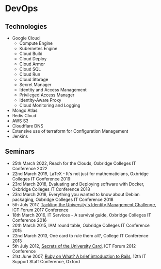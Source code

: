 # DevOps

## Technologies

- Google Cloud
  - Compute Engine
  - Kubernetes Engine
  - Cloud Build
  - Cloud Deploy
  - Cloud Armor
  - Cloud SQL
  - Cloud Run
  - Cloud Storage
  - Secret Manager
  - Identity and Access Management
  - Privileged Access Manager
  - Identity-Aware Proxy
  - Cloud Monitoring and Logging
- Mongo Atlas
- Redis Cloud
- AWS S3
- Cloudflare DNS
- Extensive use of terraform for Configuration Management
- Jenkins

## Seminars

- 25th March 2022, Reach for the Clouds, Oxbridge Colleges IT Conference 2022
- 22nd March 2019, LaTeX - It's not just for mathematicians, Oxbridge Colleges IT Conference 2019
- 23rd March 2018, Evaluating and Deploying software with Docker, Oxbridge Colleges IT Conference 2018
- 23rd March 2018, Everything you wanted to know about Debian packaging, Oxbridge Colleges IT Conference 2018
- 5th July 2017, [Tackling the University's Identity Management Challenge](https://www.ictf.ox.ac.uk/event/ictf-conference-2017#C4), ICT Forum 2017 Conference
- 18th March 2016, IT Services - A survival guide, Oxbridge Colleges IT Conference 2016
- 20th March 2015, IAM round table, Oxbridge Colleges IT Conference 2015
- 22nd March 2013, One card to rule them all?, College IT Conference 2013
- 5th July 2012, [Secrets of the University Card](https://old.ictf.ox.ac.uk/conference/2012/workshops.html#A2), ICT Forum 2012 Conference
- 21st June 2007, [Ruby on What? A brief introduction to Rails](https://old.ictf.ox.ac.uk/conference/2007/workshops.html#wks03), 12th IT Support Staff Conference, Oxford
